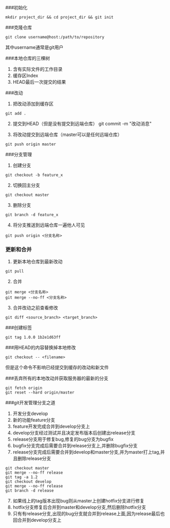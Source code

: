 ###初始化
```
mkdir project_dir && cd project_dir && git init
```

###克隆仓库   
```
git clone username@host:/path/to/repository
```
其中username通常是git用户

###本地仓库的三棵树
1. 含有实际文件的工作目录
2. 缓存区Index
3. HEAD最后一次提交的结果

###改动
1. 把改动添加到缓存区
```
git add .
```
2. 提交到HEAD（但是没有提交到远端仓库） 
git commit -m "改动消息"

3. 将改动提交到远端仓库（master可以是任何远端仓库）
```
git push origin master
```

###分支管理
1. 创建分支
```
git checkout -b feature_x 
```
2. 切换回主分支
```
git checkout master 
```
3. 删除分支
```
git branch -d feature_x
```
4. 将分支推送到远端仓库一遍他人可见 
```
git push origin <分支名称>
```

### 更新和合并  
1. 更新本地仓库到最新改动  
```
git pull 
```
2. 合并  
```
git merge <分支名称>   
git merge --no-ff <分支名称> 
```
3. 合并改动之前查看修改   
```
git diff <source_branch> <target_branch>
```

###创建标签
```
git tag 1.0.0 1b2e1d63ff
```

###用HEAD的内容替换掉本地修改
```
git checkout -- <filename>
```
但是这个命令不影响已经提交到缓存的改动和新文件

###丢弃所有的本地改动并获取服务器的最新的分支
```
git fetch origin 
git reset --hard origin/master
```

###git开发管理分支之道
1. 开发分支develop 
2. 新的功能feature分支 
3. feature开发完成合并到develop分支上
4. develop分支经过测试并且决定发布版本后创建出release分支 
5. release分支用于修复bug,修复的bug分支为bugfix
6. bugfix分支完成后需要合并到release分支上,并删除bugfix分支
6. release分支完成后需要合并到develop和master分支,并为master打上tag,并且删除release分支
```
git checkout master 
git merge --no-ff release
git tag -a 1.2 
git checkout develop 
git merge --no-ff release 
git branch -d release
```
7. 如果线上的tag版本出现bug则从master上创建hotfix分支进行修复
8. hotfix分支修复后合并到master和develop分支,然后删除hotfix分支
9. 只有有release分支,出现的bug分支就合并到release上面,因为release最后也回合并到develop分支上
